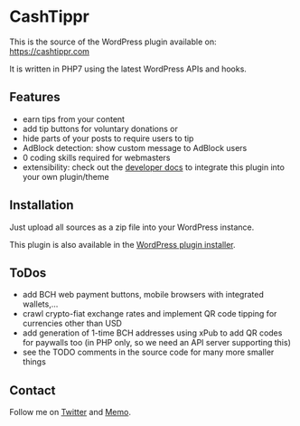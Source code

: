 # CashTippr
This is the source of the WordPress plugin available on: https://cashtippr.com

It is written in PHP7 using the latest WordPress APIs and hooks.

## Features
* earn tips from your content
* add tip buttons for voluntary donations or
* hide parts of your posts to require users to tip
* AdBlock detection: show custom message to AdBlock users
* 0 coding skills required for webmasters
* extensibility: check out the [developer docs](https://cashtippr.com/developer-docs/) to integrate this plugin into your own plugin/theme


## Installation
Just upload all sources as a zip file into your WordPress instance.

This plugin is also available in the [WordPress plugin installer](https://wordpress.org/plugins/cashtippr-bitcoin-cash-moneybutton-payments/).


## ToDos
* add BCH web payment buttons, mobile browsers with integrated wallets,...
* crawl crypto-fiat exchange rates and implement QR code tipping for currencies other than USD
* add generation of 1-time BCH addresses using xPub to add QR codes for paywalls too (in PHP only, so we need an API server supporting this)
* see the TODO comments in the source code for many more smaller things


## Contact
Follow me on [Twitter](https://twitter.com/ekliptor) and [Memo](https://memo.cash/profile/1JFKA1CabVyX98qPRAUQBL9NhoTnXZr5Zm).
